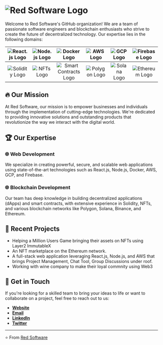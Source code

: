 # ![Red Software Logo](https://uploads-ssl.webflow.com/632076b8d70a0c26afd9b3ce/642fbbe251b8ae7b2dde3ba8_632076b8d70a0c47fdd9b4f6_Red%20Logo.jpg)

Welcome to Red Software's GitHub organization! We are a team of passionate software engineers and blockchain enthusiasts who strive to create the future of decentralized technology. Our expertise lies in the following domains:

| ![React.js Logo](https://uploads-ssl.webflow.com/632076b8d70a0c26afd9b3ce/642fb522f0c0b9b840b987d3_image%201.png) | ![Node.js Logo](https://uploads-ssl.webflow.com/632076b8d70a0c26afd9b3ce/642fb52200c61261f2e86fdf_image%202.png) | ![Docker Logo](https://uploads-ssl.webflow.com/632076b8d70a0c26afd9b3ce/642fb52351b8ae5803ddccc5_image%2015.png) | ![AWS Logo](https://uploads-ssl.webflow.com/632076b8d70a0c26afd9b3ce/642fb522ea5e81ffdae869eb_image%204.png) | ![GCP Logo](https://uploads-ssl.webflow.com/632076b8d70a0c26afd9b3ce/642fb52251b8aec305ddcc81_image%205.png) | ![Firebase Logo](https://uploads-ssl.webflow.com/632076b8d70a0c26afd9b3ce/642fb5223e0da3262a4e89f0_image%206.png) |
|:-------------------------------------------------------------------------------------------------------------------:|:-------------------------------------------------------------------------------------------------------------------:|:-------------------------------------------------------------------------------------------------------------------:|:-------------------------------------------------------------------------------------------------------------------:|:-------------------------------------------------------------------------------------------------------------------:|:-------------------------------------------------------------------------------------------------------------------:|
| ![Solidity Logo](https://uploads-ssl.webflow.com/632076b8d70a0c26afd9b3ce/642fc88a00c61225abe99dd9_Group%202.png) | ![NFTs Logo](https://uploads-ssl.webflow.com/632076b8d70a0c26afd9b3ce/642fb5224c91b867a171ffb3_image%209.png) | ![Smart Contracts Logo](https://uploads-ssl.webflow.com/632076b8d70a0c26afd9b3ce/642fb522fd26aa3bf2924e32_image%2010.png) | ![Polygon Logo](https://uploads-ssl.webflow.com/632076b8d70a0c26afd9b3ce/642fb523171648295ee91600_image%2011.png) | ![Solana Logo](https://uploads-ssl.webflow.com/632076b8d70a0c26afd9b3ce/642fc82262ccd08378c4e43f_Group%201.png) | ![Ethereum Logo](https://uploads-ssl.webflow.com/632076b8d70a0c26afd9b3ce/642fb523fd26aa8124924e33_image%2014.png) |

## 🔥 Our Mission

At Red Software, our mission is to empower businesses and individuals through the implementation of cutting-edge technologies. We're dedicated to providing innovative solutions and outstanding products that revolutionize the way we interact with the digital world.

## 🏆 Our Expertise

### 🌐 Web Development

We specialize in creating powerful, secure, and scalable web applications using state-of-the-art technologies such as React.js, Node.js, Docker, AWS, GCP, and Firebase.

### 🌐 Blockchain Development

Our team has deep knowledge in building decentralized applications (dApps) and smart contracts, with extensive experience in Solidity, NFTs, and various blockchain networks like Polygon, Solana, Binance, and Ethereum.

## 🚀 Recent Projects

- Helping a Million Users Game bringing their assets on NFTs using Layer2 ImmutableX
- An NFT marketplace on the Ethereum network.
- A full-stack web application leveraging React.js, Node.js, and AWS that brings Project Management, Chat Tool, Group Discussions under roof.
- Working with wine company to make their loyal commnity using Web3

## 🤝 Get in Touch

If you're looking for a skilled team to bring your ideas to life or want to collaborate on a project, feel free to reach out to us:

- [**Website**](https://redsoftsolutions.com)
- [**Email**](mailto:sanket@redsoftware.in)
- [**LinkedIn**](https://www.linkedin.com/in/3sanket3)
- [**Twitter**](https://twitter.com/3sanket3)

---

⭐️ From [Red Software](https://github.com/RedSoftware)
